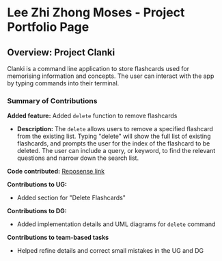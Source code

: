 # Lee Zhi Zhong Moses - Project Portfolio Page

## Overview: Project Clanki

Clanki is a command line application to store flashcards used for
memorising information and concepts. The user can interact with
the app by typing commands into their terminal.

### Summary of Contributions

**Added feature:** Added `delete` function to remove flashcards

- **Description:** The `delete` allows users to remove a specified
  flashcard from the existing list. Typing "delete" will show the full
  list of existing flashcards, and prompts the user for the index of
  the flashcard to be deleted. The user can include a query, or keyword,
  to find the relevant questions and narrow down the search list.

**Code contributed:**
[Reposense link](https://nus-cs2113-ay2223s2.github.io/tp-dashboard/?search=moseslee9012&breakdown=true&sort=groupTitle%20dsc&sortWithin=title&since=2023-02-17&timeframe=commit&mergegroup=&groupSelect=groupByRepos&checkedFileTypes=docs~functional-code~test-code~other)

**Contributions to UG:**

- Added section for "Delete Flashcards"

**Contributions to DG:**

- Added implementation details and UML diagrams for
  `delete` command

**Contributions to team-based tasks**

- Helped refine details and correct small mistakes in the UG
  and DG